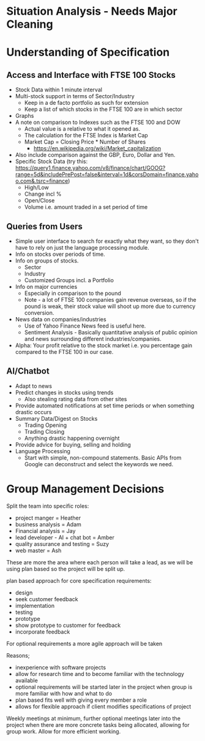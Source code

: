 # Situation Analysis - Needs Major Cleaning
# Understanding of Specification
## Access and Interface with FTSE 100 Stocks
- Stock Data within 1 minute interval
- Multi-stock support in terms of Sector/Industry
	- Keep in a de facto portfolio as such for extension
	- Keep a list of which stocks in the FTSE 100 are in which sector
- Graphs
- A note on comparison to Indexes such as the FTSE 100 and DOW
	- Actual value is a relative to what it opened as.
	- The calculation for the FTSE Index is Market Cap
	- Market Cap = Closing Price * Number of Shares
		- https://en.wikipedia.org/wiki/Market_capitalization
- Also include comparison against the GBP, Euro, Dollar and Yen.
- Specific Stock Data (try this: https://query1.finance.yahoo.com/v8/finance/chart/GOOG?range=5d&includePrePost=false&interval=1d&corsDomain=finance.yahoo.com&.tsrc=finance)
	- High/Low
	- Change incl %
	- Open/Close
	- Volume i.e. amount traded in a set period of time

## Queries from Users
- Simple user interface to search for exactly what they want, so they don't have to rely on just the language processing module.
- Info on stocks over periods of time.
- Info on groups of stocks.
	- Sector
	- Industry
	- Customized Groups incl. a Portfolio
- Info on major currencies
	- Especially in comparison to the pound
	- Note - a lot of FTSE 100 companies gain revenue overseas, so if the pound is weak, their stock value will shoot up more due to currency conversion.
- News data on companies/industries
	- Use of Yahoo Finance News feed is useful here.
	- Sentiment Analysis - Basically quantitative analysis of public opinion and news surrounding different industries/companies.
- Alpha: Your profit relative to the stock market i.e. you percentage gain compared to the FTSE 100 in our case.

## AI/Chatbot
- Adapt to news
- Predict changes in stocks using trends
	- Also stealing rating data from other sites
- Provide automated notifications at set time periods or when something drastic occurs
- Summary Data/Digest on Stocks
	- Trading Opening
	- Trading Closing
	- Anything drastic happening overnight
- Provide advice for buying, selling and holding
- Language Processing
	- Start with simple, non-compound statements. Basic APIs from Google can deconstruct and select the keywords we need.

# Group Management Decisions

Split the team into specific roles:
- project manger = Heather
- business analysis = Adam
- Financial analysis  = Jay
- lead developer - AI + chat bot = Amber
- quality assurance and testing = Suzy
- web master = Ash

These are more the area where each person will take a lead, as we will be using plan based so the project will be split up.

plan based approach for core specification requirements:
- design
- seek customer feedback
- implementation
- testing
- prototype
- show prototype to customer for feedback
- incorporate feedback

For optional requirements a more agile approach will be taken

Reasons;
- inexperience with software projects
- allow for research time and to become familiar with the technology available
- optional requirements will be started later in the project when group is more familiar with how and what to do
- plan based fits well with giving every member a role
- allows for flexible approach if client modifies specifications of project

Weekly meetings at minimum, further optional meetings later into the project when there are more concrete tasks being allocated, allowing for group work. Allow for more efficient working.
